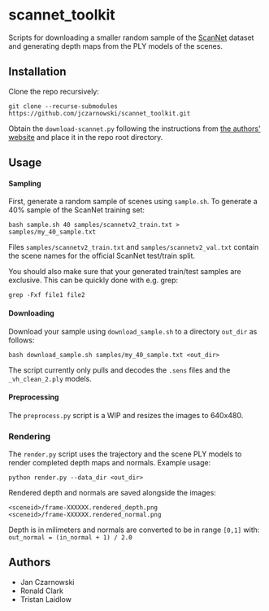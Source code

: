 # scannet_toolkit

Scripts for downloading a smaller random sample of the [ScanNet](http://www.scan-net.org/ScanNet/) dataset 
and generating depth maps from the PLY models of the scenes.

## Installation
Clone the repo recursively:

```
git clone --recurse-submodules https://github.com/jczarnowski/scannet_toolkit.git
```

Obtain the `download-scannet.py` following the instructions from [the authors' website](http://www.scan-net.org/ScanNet/#scannet-c-toolkit)
and place it in the repo root directory.

## Usage

#### Sampling
First, generate a random sample of scenes using `sample.sh`. To generate a 40% sample of the ScanNet training set:
```
bash sample.sh 40 samples/scannetv2_train.txt > samples/my_40_sample.txt
```
Files `samples/scannetv2_train.txt` and `samples/scannetv2_val.txt` contain the scene names for the official ScanNet test/train split.

You should also make sure that your generated train/test samples are exclusive. This can be quickly done with e.g. grep:
```
grep -Fxf file1 file2
```

#### Downloading

Download your sample using `download_sample.sh` to a directory `out_dir` as follows:
```
bash download_sample.sh samples/my_40_sample.txt <out_dir>
```
The script currently only pulls and decodes the `.sens` files and the `_vh_clean_2.ply` models.

#### Preprocessing
The `preprocess.py` script is a WIP and resizes the images to 640x480.

### Rendering
The `render.py` script uses the trajectory and the scene PLY models to render completed depth maps and normals. Example usage:
```
python render.py --data_dir <out_dir>
```

Rendered depth and normals are saved alongside the images:
```
<sceneid>/frame-XXXXXX.rendered_depth.png
<sceneid>/frame-XXXXXX.rendered_normal.png
```

Depth is in milimeters and normals are converted to be in range `[0,1]` with: `out_normal = (in_normal + 1) / 2.0`

## Authors
 * Jan Czarnowski
 * Ronald Clark
 * Tristan Laidlow

